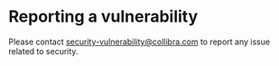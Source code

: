 Reporting a vulnerability
=========================
Please contact security-vulnerability@collibra.com to report any issue related to security. 
